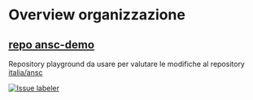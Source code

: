# Overview organizzazione

## [repo ansc-demo](https://github.com/public-anpr/ansc-demo)

Repository playground da usare per valutare le modifiche al repository [italia/ansc](https://github.com/italia/ansc)

[![Issue labeler](https://github.com/public-anpr/ansc-demo/actions/workflows/issue-labeler.yml/badge.svg)](https://github.com/public-anpr/ansc-demo/actions/workflows/issue-labeler.yml)
